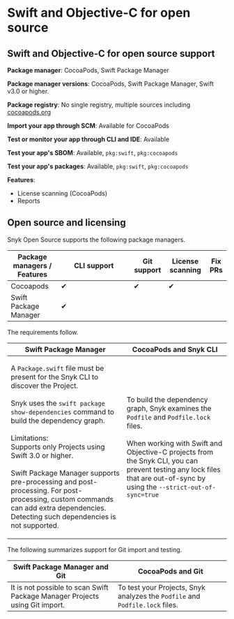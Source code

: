 # Swift and Objective-C for open source

## Swift and Objective-C for open source support

**Package manager**: CocoaPods, Swift Package Manager

**Package manager versions**: CocoaPods, Swift Package Manager, Swift v3.0 or higher.

**Package registry**: No single registry, multiple sources including [cocoapods.org](https://cocoapods.org)

**Import your app through SCM**: Available for CocoaPods

**Test or monitor your app through CLI and IDE**: Available

**Test your app's SBOM**: Available, `pkg:swift`, `pkg:cocoapods`

**Test your app's packages**: Available, `pkg:swift`, `pkg:cocoapods`

**Features**:&#x20;

* License scanning (CocoaPods)
* Reports

## Open source and licensing

Snyk Open Source supports the following package managers.

<table><thead><tr><th>Package managers / Features</th><th width="151">CLI support</th><th>Git support</th><th>License scanning</th><th>Fix PRs</th></tr></thead><tbody><tr><td>Cocoapods</td><td>✔︎</td><td>✔︎</td><td>✔︎</td><td></td></tr><tr><td>Swift Package Manager</td><td>✔︎</td><td></td><td></td><td></td></tr></tbody></table>

The requirements follow.

| Swift Package Manager                                                                                                                                                                                                                                                                                                                                                                                                                                                              | CocoaPods and Snyk CLI                                                                                                                                                                                                                                                                                                                                                                                                                                                                           |
| ---------------------------------------------------------------------------------------------------------------------------------------------------------------------------------------------------------------------------------------------------------------------------------------------------------------------------------------------------------------------------------------------------------------------------------------------------------------------------------- | ------------------------------------------------------------------------------------------------------------------------------------------------------------------------------------------------------------------------------------------------------------------------------------------------------------------------------------------------------------------------------------------------------------------------------------------------------------------------------------------------ |
| <p>A <code>Package.swift</code> file must be present for the Snyk CLI to discover the Project.<br><br>Snyk uses the <code>swift package show-dependencies</code>  command to build the dependency graph.<br><br>Limitations:<br>Supports only Projects using Swift 3.0 or higher.<br><br>Swift Package Manager supports pre-processing and post-processing. For post-processing, custom commands can add extra dependencies. Detecting such dependencies is not supported.<br></p> | <p>To build the dependency graph, Snyk examines the <code>Podfile</code> and <code>Podfile.lock</code> files.<br><br>When working with Swift and Objective-C projects from the Snyk CLI, you can prevent testing any lock files that are out-of-sync by using the <code>--strict-out-of-sync=true|false</code> option. </p><p>For details, see <a href="../../snyk-cli/commands/test.md#option-for-cocoapods-projects">Option for CocoaPods projects</a> in the <code>snyk test</code> help.</p> |

The following summarizes support for Git import and testing.

| Swift Package Manager and Git                                               | CocoaPods and Git                                                            |
| --------------------------------------------------------------------------- | ---------------------------------------------------------------------------- |
| It is not possible to scan Swift Package Manager Projects using Git import. | To test your Projects, Snyk analyzes the `Podfile` and `Podfile.lock` files. |

